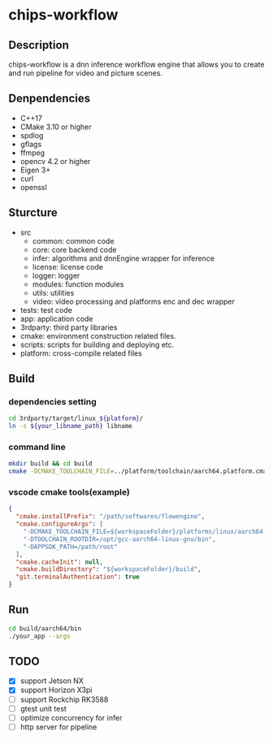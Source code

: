 # chips-workflow

## Description
chips-workflow is a dnn inference workflow engine that allows you to create and run pipeline for video and picture scenes.

## Denpendencies
- C++17
- CMake 3.10 or higher
- spdlog
- gflags
- ffmpeg
- opencv 4.2 or higher
- Eigen 3+
- curl
- openssl

## Sturcture
- src
  - common: common code
  - core: core backend code
  - infer: algorithms and dnnEngine wrapper for inference
  - license: license code
  - logger: logger
  - modules: function modules
  - utils: utilities
  - video: video processing and platforms enc and dec wrapper
- tests: test code
- app: application code
- 3rdparty: third party libraries
- cmake: environment construction related files.
- scripts: scripts for building and deploying etc.
- platform: cross-compile related files

## Build
### dependencies setting
```bash
cd 3rdparty/target/linux_${platform}/
ln -s ${your_libname_path} libname
```

### command line
```bash
mkdir build && cd build
cmake -DCMAKE_TOOLCHAIN_FILE=../platform/toolchain/aarch64.platform.cmake -DTOOLCHAIN_ROOTDIR=/path/root ..
```
### vscode cmake tools(example)
```json
{
  "cmake.installPrefix": "/path/softwares/flowengine",
  "cmake.configureArgs": [
    "-DCMAKE_TOOLCHAIN_FILE=${workspaceFolder}/platforms/linux/aarch64.platform.cmake",
    "-DTOOLCHAIN_ROOTDIR=/opt/gcc-aarch64-linux-gnu/bin",
    "-DAPPSDK_PATH=/path/root"
  ],
  "cmake.cacheInit": null,
  "cmake.buildDirectory": "${workspaceFolder}/build",
  "git.terminalAuthentication": true
}

```

## Run
```bash
cd build/aarch64/bin
./your_app --args
```

## TODO
- [x] support Jetson NX
- [x] support Horizon X3pi
- [ ] support Rockchip RK3588
- [ ] gtest unit test
- [ ] optimize concurrency for infer
- [ ] http server for pipeline
